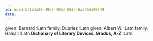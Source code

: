 ```yaml
---
id: uuid-bf1bda05-49b7-486d-853a-6ad45da95f49
date: 
---
```


given: Bernard :Latn
family: Dupriez :Latn
given: Albert W.  :Latn
family: Halsall :Latn
**Dictionary of Literary Devices. Gradus, A-Z** :Latn